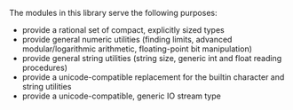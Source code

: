 The modules in this library serve the following purposes:

 * provide a rational set of compact, explicitly sized types
 * provide general numeric utilities (finding limits, advanced modular/logarithmic arithmetic, floating-point bit manipulation)
 * provide general string utilities  (string size, generic int and float reading procedures)
 * provide a unicode-compatible replacement for the builtin character and string utilities
 * provide a unicode-compatible, generic IO stream type
 
